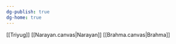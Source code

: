 ```yaml
---
dg-publish: true
dg-home: true
---
```

[[Triyug]]
[[Narayan.canvas|Narayan]]
[[Brahma.canvas|Brahma]]
